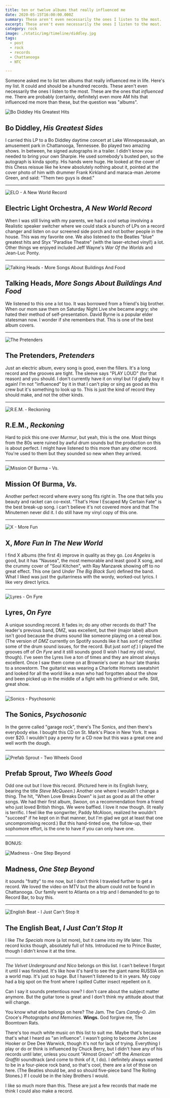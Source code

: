 ```yaml
---
title: ten or twelve albums that really influenced me
date: 2020-05-15T16:00:00.000Z
summary: These aren't even necessarily the ones I listen to the most.  These are the ones that "influenced" me.
excerpt: These aren't even necessarily the ones I listen to the most.  These are the ones that "influenced" me.
category: rock
image: ./static/img/timeline/diddley.jpg
tags:
  - post
  - rock
  - records
  - Chattanooga
  - NTC

---
```


Someone asked me to list ten albums that really influenced me in life. Here's my list. It could and should be a hundred records. These aren't even necessarily the ones I listen to the most. These are the ones that _influenced_ me. There are probably (certainly, definitely) even more AM hits that influenced me more than these, but the question was "albums".


![Bo Diddley His Greatest Hits](/static/img/rock/top-10/diddley.jpg "Bo Diddley His Greatest Hits")

## Bo Diddley, _His Greatest Sides_

I carried this LP to a Bo Diddley daytime concert at Lake Winnepesaukah, an amusement park in Chattanooga, Tennessee.
Bo played two amazing shows. In between, he signed autographs in a trailer. I didn't know you needed to bring your own Sharpie. He used somebody's busted pen, so the autograph is kinda spotty. His hands were huge. He looked at the cover of this Chess reissue like he knew absolutely nothing about it, pointed at the cover photo of him with drummer Frank Kirkland and maraca-man Jerome Green, and said: "Them two guys is dead."

---

![ELO - A New World Record](/static/img/rock/top-10/a-new-world-record.jpg "ELO - A New World Record")

## Electric Light Orchestra, _A New World Record_

When I was still living with my parents, we had a cool setup involving a Realistic speaker switcher where we could stack a bunch of LPs on a record changer and listen on our screened side porch and not bother people in the house. This was my favorite one. We also listened to the Beatles "blue" greatest hits and Styx "Paradise Theatre" (with the laser-etched vinyl!) a lot. Other things we enjoyed included Jeff Wayne's _War Of the Worlds_ and Jean-Luc Ponty.

---

![Talking Heads - More Songs About Buildings And Food](/static/img/rock/top-10/more-songs.jpg "Talking Heads - More Songs About Buildings And Food")

## Talking Heads, _More Songs About Buildings And Food_

We listened to this one a lot too. It was borrowed from a friend's big brother. When our mom saw them on Saturday Night Live she became angry; she hated their method of self-presentation. David Byrne is a popular elder statesman now. I wonder if she remembers that. This is one of the best album covers.

---

![The Pretenders](/static/img/rock/top-10/pretenders.jpg "The Pretenders")

## The Pretenders, _Pretenders_

Just an electric album, every song is good, even the fillers. It's a long record and the grooves are tight. The sleeve says "PLAY LOUD" (for that reason) and you should. I don't currently have it on vinyl but I'd gladly buy it again! I'm not "influenced" by it in that I can't play or sing as good as this crew but it's something to look up to. This is just the kind of record they should make, and not the other kinds.

---

![R.E.M. - Reckoning](/static/img/rock/top-10/rem-reckoning.jpg "R.E.M. - Reckoning")

## R.E.M., _Reckoning_

Hard to pick this one over _Murmur_, but yeah, this is the one. Most things from the 80s were ruined by awful drum sounds but the production on this is about perfect. I might have listened to this more than any other record. You're used to them but they sounded so new when they arrived.

---

![Mission Of Burma - Vs.](/static/img/rock/top-10/mob-vs.jpg "Mission Of Burma - Vs.")

##  Mission Of Burma, _Vs._

Another perfect record where every song fits right in. The one that tells you beauty and racket can co-exist. "That's How I Escaped My Certain Fate" is the best break-up song. i can't believe it's not covered more and that The Minutemen never did it. I do still have my vinyl copy of this one.

---

![X - More Fun](/static/img/rock/top-10/x-more-fun.jpg "X - More Fun")

## X, _More Fun In The New World_

I find X albums (the first 4) improve in quality as they go. _Los Angeles_ is good, but it has "Nausea", the most memorable and least good X song, and the crummy cover of "Soul Kitchen", with Ray Manzarek showing off to no great effect. This one (and _Under The Big Black Sun_) defined the band. What I liked was just the guitarriness with the  wordy, worked-out lyrics. I like very direct lyrics.

---

![Lyres - On Fyre](/static/img/rock/top-10/on-fyre.jpg "Lyres - On Fyre")

## Lyres, _On Fyre_

A unique sounding record. It fades in; do any other records do that? The leader's previous band, DMZ, was excellent, but their (major label) album isn't good because the drums sound like someone playing on a cereal box. (The version of _DMZ_ currently on Spotify sounds like it has _sort of_ rectified some of the drum sound issues, for the record. But just _sort of_.) I played the grooves off of _On Fyre_ and it still sounds good (I wish I had my old vinyl, though). I've seen the Lyres live a ton of times and they are almost always excellent. Once I saw them come on at Brownie's over an hour late thanks to a snowstorm. The guitarist was wearing a Charlotte Hornets sweatshirt and looked for all the world like a man who had forgotten about the show and been picked up in the middle of a fight with his girlfriend or wife. Still, great show.

---

![Sonics - Psychosonic](/static/img/rock/top-10/psychosonic.jpg "Sonics - Psychosonic")

## The Sonics, _Psychosonic_ 

In the genre called "garage rock", there's The Sonics, and then there's everybody else. I bought this CD on St. Mark's Place in New York. It was over $20. I wouldn't pay a penny for a CD now but this was a great one and well worth the dough.

---

![Prefab Sprout - Two Wheels Good](/static/img/rock/top-10/two-wheels-good.jpg "Prefab Sprout - Two Wheels Good")

## Prefab Sprout, _Two Wheels Good_

Odd one out but I love this record. (Pictured here in its English livery, bearing the title _Steve McQueen_.) Another one where I wouldn't change a thing. The hit, "When Love Breaks Down" is just as good as all the other songs. We had their first album, _Swoon_, on a recommendation from a friend who just loved British things. We were baffled. I love it now though. (It really is terrific. I feel like the songwriter, Paddy McAloon, realized he wouldn't "succeed" if he kept on in that manner, but I'm glad we got at least that one uncompromising record.) But this hand-tinted one, the follow-up, their sophomore effort, is the one to have if you can only have one.

---

BONUS:

![Madness - One Step Beyond](/static/img/rock/top-10/one-step-beyond.jpg "Madness - One Step Beyond")

## Madness, _One Step Beyond_

it sounds "fratty" to me now, but I don't think I traveled further to get a record. We loved the video on MTV but the album could not be found in Chattanooga. Our family went to Atlanta on a trip and I demanded to go to Record Bar, to buy this.

---

![English Beat - I Just Can't Stop It](/static/img/rock/top-10/just-cant-stop-it.webp "English Beat - I Just Can't Stop Its")

## The English Beat, _I Just Can't Stop It_

I like _The Specials_ more (a lot more), but it came into my life later. This record kicks though, absolutely full of hits. Introduced me to Prince Buster, though I didn't know it at the time.

---

_The Velvet Underground and Nico_ belongs on this list. I can't believe I forgot it until I was finished. It's like how it's hard to see the giant name RUSSIA on a world map. It's just so huge. But I haven't listened to it in years. My copy had a big spot on the front where I spilled Cutter insect repellent on it.

Can I say it sounds pretentious now? I don't care about the subject matter anymore. But the guitar tone is great and I don't think my attitude about that will change.

You know what else belongs on here? The Jam. The Cars _Candy-O_. Jim Croce's _Photographs and Memories_. **Wings.** God forgive me, The Boomtown Rats.

There's too much white music on this list to suit me. Maybe that's because that's what I heard as "an influence". I wasn't going to become John Lee Hooker or Dee Dee Warwick, though it's not for lack of trying. Everything I play or do or think is influenced by Chuck Berry, but I didn't have any of his records until later, unless you count "Almost Grown" off the _American Graffiti_ soundtrack (and come to think of it, I do). I definitely always wanted to be in a four-piece rock band, so that's cool, there are a lot of those on here. (The Beatles should be, and so should five-piece band The Rolling Stones.) If I could be in the Isley Brothers I would. 

I like so much more than this. These are just a few records that made me think I could also make a record.
